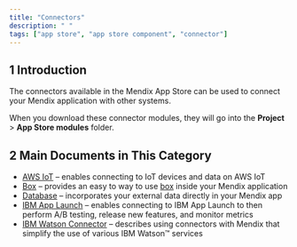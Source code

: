 ```yaml
---
title: "Connectors"
description: " "
tags: ["app store", "app store component", "connector"]
---
```


## 1 Introduction

The connectors available in the Mendix App Store can be used to connect your Mendix application with other systems.

When you download these connector modules, they will go into the **Project** > **App Store modules** folder.

## 2 Main Documents in This Category

* [AWS IoT](aws-iot) – enables connecting to IoT devices and data on AWS IoT
* [Box](box) – provides an easy to way to use [box](https://www.box.com) inside your Mendix application
* [Database](database-connector) – incorporates your external data directly in your Mendix app
* [IBM App Launch](ibm-app-launch) – enables connecting to IBM App Launch to then perform A/B testing, release new features, and monitor metrics
* [IBM Watson Connector](ibm-watson-connector) – describes using connectors with Mendix that simplify the use of various IBM Watson™ services
